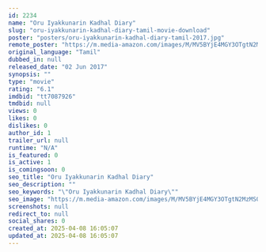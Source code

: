 ```yaml
---
id: 2234
name: "Oru Iyakkunarin Kadhal Diary"
slug: "oru-iyakkunarin-kadhal-diary-tamil-movie-download"
poster: "posters/oru-iyakkunarin-kadhal-diary-tamil-2017.jpg"
remote_poster: "https://m.media-amazon.com/images/M/MV5BYjE4MGY3OTgtN2MzMS00ZjBmLWIwNDctYzgzMGNkMDE3MzI0XkEyXkFqcGdeQXVyMzYxOTQ3MDg@._V1_SX300.jpg"
original_language: "Tamil"
dubbed_in: null
released_date: "02 Jun 2017"
synopsis: ""
type: "movie"
rating: "6.1"
imdbid: "tt7087926"
tmdbid: null
views: 0
likes: 0
dislikes: 0
author_id: 1
trailer_url: null
runtime: "N/A"
is_featured: 0
is_active: 1
is_comingsoon: 0
seo_title: "Oru Iyakkunarin Kadhal Diary"
seo_description: ""
seo_keywords: "\"Oru Iyakkunarin Kadhal Diary\""
seo_image: "https://m.media-amazon.com/images/M/MV5BYjE4MGY3OTgtN2MzMS00ZjBmLWIwNDctYzgzMGNkMDE3MzI0XkEyXkFqcGdeQXVyMzYxOTQ3MDg@._V1_SX300.jpg"
screenshots: null
redirect_to: null
social_shares: 0
created_at: 2025-04-08 16:05:07
updated_at: 2025-04-08 16:05:07
---
```


